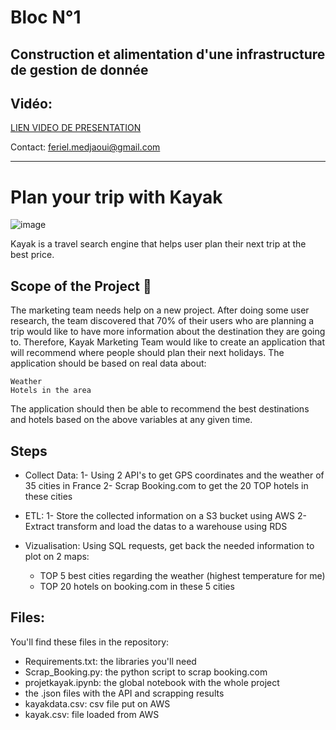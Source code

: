 # Bloc N°1
## Construction et alimentation d'une infrastructure de gestion de donnée

## Vidéo:
[LIEN VIDEO DE PRESENTATION](https://share.vidyard.com/watch/MmWJycfYebg2VFEiabr678?)

Contact:
feriel.medjaoui@gmail.com

------

# Plan your trip with Kayak
![image](https://user-images.githubusercontent.com/115455973/222426897-6d77f93f-5368-4253-b27e-0d8c6f1ac00f.png)

Kayak is a travel search engine that helps user plan their next trip at the best price.

## Scope of the Project 🚧
The marketing team needs help on a new project. After doing some user research, the team discovered that 70% of their users who are planning a trip would like to have more information about the destination they are going to.
Therefore, Kayak Marketing Team would like to create an application that will recommend where people should plan their next holidays. The application should be based on real data about:

    Weather
    Hotels in the area

The application should then be able to recommend the best destinations and hotels based on the above variables at any given time.

## Steps

- Collect Data:
  1- Using 2 API's to get GPS coordinates and the weather of 35 cities in France
  2- Scrap Booking.com to get the 20 TOP hotels in these cities
  
- ETL:
  1- Store the collected information on a S3 bucket using AWS
  2- Extract transform and load the datas to a warehouse using RDS
 
 - Vizualisation:
 Using SQL requests, get back the needed information to plot on 2 maps:
   * TOP 5 best cities regarding the weather (highest temperature for me)
   * TOP 20 hotels on booking.com in these 5 cities
     
## Files:
You'll find these files in the repository:
  - Requirements.txt: the libraries you'll need
  - Scrap_Booking.py: the python script to scrap booking.com
  - projetkayak.ipynb: the global notebook with the whole project
  - the .json files with the API and scrapping results
  - kayakdata.csv: csv file put on AWS 
  - kayak.csv: file loaded from AWS
